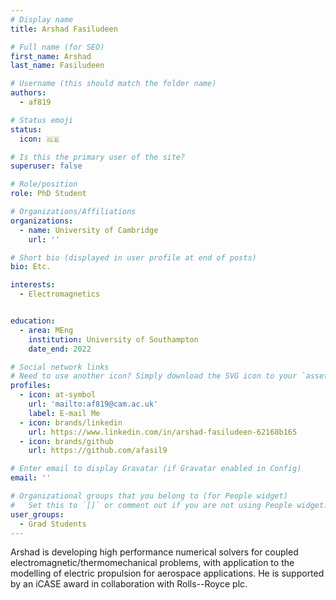 ```yaml
---
# Display name
title: Arshad Fasiludeen

# Full name (for SEO)
first_name: Arshad
last_name: Fasiludeen

# Username (this should match the folder name)
authors:
  - af819

# Status emoji
status:
  icon: 🇬🇧

# Is this the primary user of the site?
superuser: false

# Role/position
role: PhD Student

# Organizations/Affiliations
organizations:
  - name: University of Cambridge
    url: ''

# Short bio (displayed in user profile at end of posts)
bio: Etc.

interests:
  - Electromagnetics


education:
  - area: MEng
    institution: University of Southampton
    date_end: 2022

# Social network links
# Need to use another icon? Simply download the SVG icon to your `assets/media/icons/` folder.
profiles:
  - icon: at-symbol
    url: 'mailto:af819@cam.ac.uk'
    label: E-mail Me
  - icon: brands/linkedin
    url: https://www.linkedin.com/in/arshad-fasiludeen-62168b165
  - icon: brands/github
    url: https://github.com/afasil9

# Enter email to display Gravatar (if Gravatar enabled in Config)
email: ''

# Organizational groups that you belong to (for People widget)
#   Set this to `[]` or comment out if you are not using People widget.
user_groups:
  - Grad Students
---
```


Arshad is developing high performance numerical solvers for
coupled electromagnetic/thermomechanical problems, with application to
the modelling of electric propulsion for aerospace applications.
He is supported by an iCASE award in collaboration with Rolls--Royce plc.